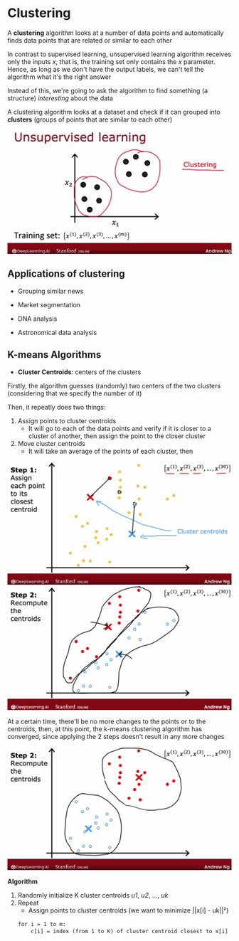 # Clustering

A **clustering** algorithm looks at a number of data points and automatically finds data points that are related or similar to each other

In contrast to supervised learning, unsupervised learning algorithm receives only the inputs *x*, that is, the training set only contains the *x* parameter. Hence, as long as we don't have the output labels, we can't tell the algorithm what it's the right answer

Instead of this, we're going to ask the algorithm to find something (a structure) *interesting* about the data

A clustering algorithm looks at a dataset and check if it can grouped into **clusters** (groups of points that are similar to each other)

![clustering-algorithm](/Machine%20Learning%20Specialization/Unsupervised%20Learning,%20Recommenders,%20Reinforcement%20Learning/assets/module1/clustering_algorithm1.png)

## Applications of clustering

* Grouping similar news

* Market segmentation

* DNA analysis

* Astronomical data analysis

## K-means Algorithms

* **Cluster Centroids**: centers of the clusters

Firstly, the algorithm guesses (randomly) two centers of the two clusters (considering that we specify the number of it)

Then, it repeatly does two things:
1. Assign points to cluster centroids
    * It will go to each of the data points and verify if it is closer to a cluster of another, then assign the point to the closer cluster
2. Move cluster centroids
    * It will take an average of the points of each cluster, then

![k-means-step1](/Machine%20Learning%20Specialization/Unsupervised%20Learning,%20Recommenders,%20Reinforcement%20Learning/assets/module1/k-means_1.png)
![k-means-step2](/Machine%20Learning%20Specialization/Unsupervised%20Learning,%20Recommenders,%20Reinforcement%20Learning/assets/module1/k-means_2.png)

At a certain time, there'll be no more changes to the points or to the centroids, then, at this point, the k-means clustering algorithm has converged, since applying the 2 steps doesn't result in any more changes

![k-means](/Machine%20Learning%20Specialization/Unsupervised%20Learning,%20Recommenders,%20Reinforcement%20Learning/assets/module1/k-means_3.png)

**Algorithm**

1. Randomly initialize K cluster centroids *u1*, *u2*, ..., *uk*
2. Repeat
    * Assign points to cluster centroids (we want to minimize ||x[i] - uk||²)
    ```
    for i = 1 to m:
        c[i] = index (from 1 to K) of cluster centroid closest to x[i]
    ```